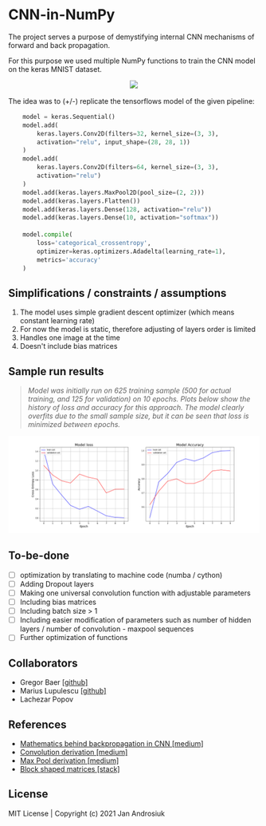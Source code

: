 # CNN-in-NumPy
The project serves a purpose of demystifying internal CNN mechanisms of forward and back propagation. 

For this purpose we used multiple NumPy functions to train the CNN model on the keras MNIST dataset.
<p align="center">
<!--     ![image](https://user-images.githubusercontent.com/58808512/156906991-1e5eac28-f9f9-4665-9f6a-ff545b9c293d.png) -->
    <img src="https://user-images.githubusercontent.com/58808512/156906991-1e5eac28-f9f9-4665-9f6a-ff545b9c293d.png" />
</p>

The idea was to (+/-) replicate the tensorflows model of the given pipeline:

```python
    model = keras.Sequential()
    model.add(
        keras.layers.Conv2D(filters=32, kernel_size=(3, 3),
        activation="relu", input_shape=(28, 28, 1))
    )
    model.add(
        keras.layers.Conv2D(filters=64, kernel_size=(3, 3),
        activation="relu")
    )
    model.add(keras.layers.MaxPool2D(pool_size=(2, 2)))
    model.add(keras.layers.Flatten())
    model.add(keras.layers.Dense(128, activation="relu"))
    model.add(keras.layers.Dense(10, activation="softmax"))
              
    model.compile(
        loss='categorical_crossentropy',
        optimizer=keras.optimizers.Adadelta(learning_rate=1),
        metrics='accuracy'
    )
```
## Simplifications / constraints / assumptions

1. The model uses simple gradient descent optimizer (which means constant learning rate)
2. For now the model is static, therefore adjusting of layers order is limited
3. Handles one image at the time
4. Doesn't include bias matrices

## Sample run results

> *Model was initially run on 625 training sample (500 for actual training, and 125 for validation) on 10 epochs.*
*Plots below show the history of loss and accuracy for this approach.*
*The model clearly overfits due to the small sample size, but it can be seen that loss is minimized between epochs.*

![](visualizations/history_Mar-06-2022_1629.png)

## To-be-done
- [ ] optimization by translating to machine code (numba / cython)
- [ ] Adding Dropout layers
- [ ] Making one universal convolution function with adjustable parameters
- [ ] Including bias matrices
- [ ] Including batch size > 1
- [ ] Including easier modification of parameters such as number of hidden layers / number of convolution - maxpool sequences
- [ ] Further optimization of functions

## Collaborators
* Gregor Baer [[github]](https://github.com/gregorbaer)
* Marius Lupulescu [[github]](https://github.com/mariusadrian77)
* Lachezar Popov

## References
* [Mathematics behind backpropagation in CNN [medium]](https://medium.com/@ngocson2vn/a-gentle-explanation-of-backpropagation-in-convolutional-neural-network-cnn-1a70abff508b)
* [Convolution derivation [medium]](https://pavisj.medium.com/convolutions-and-backpropagations-46026a8f5d2c)
* [Max Pool derivation [medium]](https://medium.com/the-bioinformatics-press/only-numpy-understanding-back-propagation-for-max-pooling-layer-in-multi-layer-cnn-with-example-f7be891ee4b4)
* [Block shaped matrices [stack]](https://stackoverflow.com/questions/16873441/form-a-big-2d-array-from-multiple-smaller-2d-arrays/16873755#16873755)

## License
MIT License | Copyright (c) 2021 Jan Androsiuk
